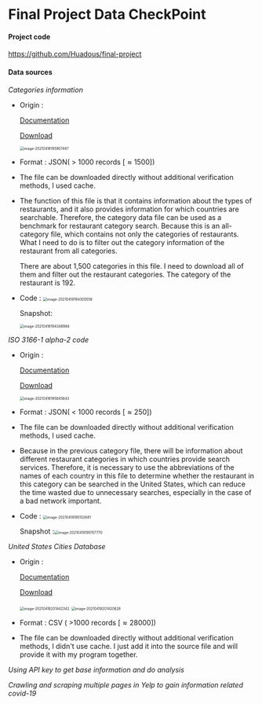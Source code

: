 # Final Project Data CheckPoint

#### Project code

https://github.com/Huadous/final-project

#### Data sources

*Categories information*

*   Origin : 

    [Documentation](https://www.yelp.com/developers/documentation/v3/all_category_list)

    [Download](https://www.yelp.com/developers/documentation/v3/all_category_list/categories.json)

    <img src="/Users/huayu/Documents/canvas/finalproject/documents/images/image-20210418195907447.png" alt="image-20210418195907447" style="zoom:50%;" />

*   Format :  JSON( > 1000 records [$\approx 1500$])

*   The file can be downloaded directly without additional verification methods, I used cache.

*   The function of this file is that it contains information about the types of restaurants, and it also provides information for which countries are searchable. Therefore, the category data file can be used as a benchmark for restaurant category search. Because this is an all-category file, which contains not only the categories of restaurants. What I need to do is to filter out the category information of the restaurant from all categories.

    There are about 1,500 categories in this file. I need to download all of them and filter out the restaurant categories. The category of the restaurant is 192.

*   Code : <img src="/Users/huayu/Documents/canvas/finalproject/documents/images/image-20210418194300556.png" alt="image-20210418194300556" style="zoom:50%;" />

    Snapshot:

    <img src="/Users/huayu/Documents/canvas/finalproject/documents/images/image-20210418194348984.png" alt="image-20210418194348984" style="zoom:50%;" />

*ISO 3166-1 alpha-2 code*

*   Origin :

    [Documentation](https://datahub.io/core/country-list)

    [Download](https://datahub.io/core/country-list/r/data.json)

    <img src="/Users/huayu/Documents/canvas/finalproject/documents/images/image-20210418195845643.png" alt="image-20210418195845643" style="zoom:50%;" />

*   Format :  JSON( < 1000 records [$\approx250$])

*   The file can be downloaded directly without additional verification methods, I used cache.

*   Because in the previous category file, there will be information about different restaurant categories in which countries provide search services. Therefore, it is necessary to use the abbreviations of the names of each country in this file to determine whether the restaurant in this category can be searched in the United States, which can reduce the time wasted due to unnecessary searches, especially in the case of a bad network important.

*   Code : <img src="/Users/huayu/Documents/canvas/finalproject/documents/images/image-20210418195102681.png" alt="image-20210418195102681" style="zoom:50%;" />

    Snapshot :<img src="/Users/huayu/Documents/canvas/finalproject/documents/images/image-20210418195157770.png" alt="image-20210418195157770" style="zoom:50%;" />

*United States Cities Database*

*   Origin :

    [Documentation](https://simplemaps.com/data/us-cities)

    [Download](https://simplemaps.com/static/data/us-cities/1.73/basic/simplemaps_uscities_basicv1.73.zip)

    <img src="/Users/huayu/Documents/canvas/finalproject/documents/images/image-20210418201442342.png" alt="image-20210418201442342" style="zoom:50%;" />

    <img src="/Users/huayu/Documents/canvas/finalproject/documents/images/image-20210418201420628.png" alt="image-20210418201420628" style="zoom:50%;" />

*   Format : CSV ( >1000 records [$\approx 28000$])
*   The file can be downloaded directly without additional verification methods, I didn't use cache. I just add it into the source file and will provide it with my program together.

*Using API key to get base information and do analysis*

*Crawling and scraping multiple pages in Yelp to gain information related covid-19*

